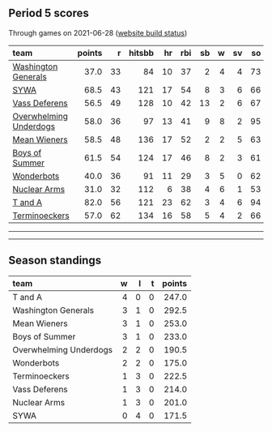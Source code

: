 

## Period 5 scores

Through games on 2021-06-28 ([website build status](https://github.com/brian-bot/pl-site/actions))


|team                                              | points|  r| hitsbb| hr| rbi| sb|  w| sv| so|   era|  whip|
|:-------------------------------------------------|------:|--:|------:|--:|---:|--:|--:|--:|--:|-----:|-----:|
|[Washington Generals](./washingtongenerals)       |   37.0| 33|     84| 10|  37|  2|  4|  4| 73| 3.429| 1.143|
|[SYWA](./sywa)                                    |   68.5| 43|    121| 17|  54|  8|  3|  6| 66| 2.237| 1.047|
|[Vass Deferens](./vassdeferens)                   |   56.5| 49|    128| 10|  42| 13|  2|  6| 67| 3.296| 1.366|
|[Overwhelming Underdogs](./overwhelmingunderdogs) |   58.0| 36|     97| 13|  41|  9|  8|  2| 95| 2.951| 1.154|
|[Mean Wieners](./meanwieners)                     |   58.5| 48|    136| 17|  52|  2|  2|  5| 63| 3.101| 1.014|
|[Boys of Summer](./boysofsummer)                  |   61.5| 54|    124| 17|  46|  8|  2|  3| 61| 2.876| 0.994|
|[Wonderbots](./wonderbots)                        |   40.0| 36|     91| 11|  29|  3|  5|  0| 62| 2.455| 1.052|
|[Nuclear Arms](./nucleararms)                     |   31.0| 32|    112|  6|  38|  4|  6|  1| 53| 3.879| 1.310|
|[T and A](./tanda)                                |   82.0| 56|    121| 23|  62|  3|  4|  6| 94| 2.069| 0.943|
|[Terminoeckers](./terminoeckers)                  |   57.0| 62|    134| 16|  58|  5|  4|  2| 66| 5.289| 1.407|

* * *
* * *

## Season standings


|team                   |  w|  l|  t| points|
|:----------------------|--:|--:|--:|------:|
|T and A                |  4|  0|  0|  247.0|
|Washington Generals    |  3|  1|  0|  292.5|
|Mean Wieners           |  3|  1|  0|  253.0|
|Boys of Summer         |  3|  1|  0|  233.0|
|Overwhelming Underdogs |  2|  2|  0|  190.5|
|Wonderbots             |  2|  2|  0|  175.0|
|Terminoeckers          |  1|  3|  0|  222.5|
|Vass Deferens          |  1|  3|  0|  214.0|
|Nuclear Arms           |  1|  3|  0|  201.0|
|SYWA                   |  0|  4|  0|  171.5|



